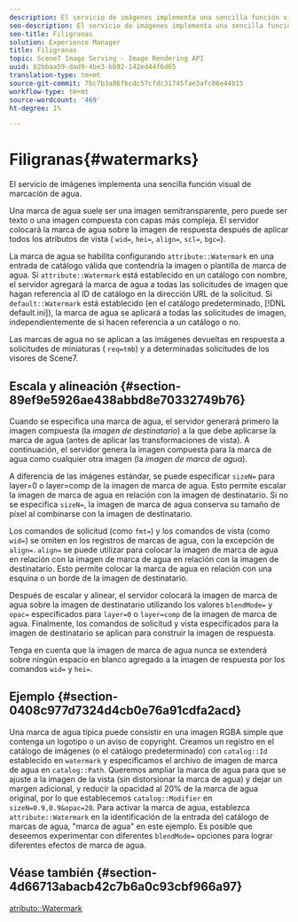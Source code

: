 ```yaml
---
description: El servicio de imágenes implementa una sencilla función visual de marcación de agua.
seo-description: El servicio de imágenes implementa una sencilla función visual de marcación de agua.
seo-title: Filigranas
solution: Experience Manager
title: Filigranas
topic: Scene7 Image Serving - Image Rendering API
uuid: b2bbaa59-dad9-4be3-bb92-142ed44f6d65
translation-type: tm+mt
source-git-commit: 7bc7b3a86fbcdc57cfdc31745fae3afc06e44b15
workflow-type: tm+mt
source-wordcount: '469'
ht-degree: 1%

---
```



# Filigranas{#watermarks}

El servicio de imágenes implementa una sencilla función visual de marcación de agua.

Una marca de agua suele ser una imagen semitransparente, pero puede ser texto o una imagen compuesta con capas más compleja. El servidor colocará la marca de agua sobre la imagen de respuesta después de aplicar todos los atributos de vista ( `wid=`, `hei=`, `align=`, `scl=`, `bgc=`).

La marca de agua se habilita configurando `attribute::Watermark` en una entrada de catálogo válida que contendría la imagen o plantilla de marca de agua. Si `attribute::Watermark` está establecido en un catálogo con nombre, el servidor agregará la marca de agua a todas las solicitudes de imagen que hagan referencia al ID de catálogo en la dirección URL de la solicitud. Si `default::Watermark` está establecido (en el catálogo predeterminado, [!DNL default.ini]), la marca de agua se aplicará a todas las solicitudes de imagen, independientemente de si hacen referencia a un catálogo o no.

Las marcas de agua no se aplican a las imágenes devueltas en respuesta a solicitudes de miniaturas ( `req=tmb`) y a determinadas solicitudes de los visores de Scene7.

## Escala y alineación {#section-89ef9e5926ae438abbd8e70332749b76}

Cuando se especifica una marca de agua, el servidor generará primero la imagen compuesta (la *imagen de destinatario*) a la que debe aplicarse la marca de agua (antes de aplicar las transformaciones de vista). A continuación, el servidor genera la imagen compuesta para la marca de agua como cualquier otra imagen (la *imagen de marca de agua*).

A diferencia de las imágenes estándar, se puede especificar `sizeN=` para layer=0 o layer=comp de la imagen de marca de agua. Esto permite escalar la imagen de marca de agua en relación con la imagen de destinatario. Si no se especifica `sizeN=`, la imagen de marca de agua conserva su tamaño de píxel al combinarse con la imagen de destinatario.

Los comandos de solicitud (como `fmt=`) y los comandos de vista (como `wid=`) se omiten en los registros de marcas de agua, con la excepción de `align=`. `align=` se puede utilizar para colocar la imagen de marca de agua en relación con la imagen de marca de agua en relación con la imagen de destinatario. Esto permite colocar la marca de agua en relación con una esquina o un borde de la imagen de destinatario.

Después de escalar y alinear, el servidor colocará la imagen de marca de agua sobre la imagen de destinatario utilizando los valores `blendMode=` y `opac=` especificados para `layer=0` o `layer=comp` de la imagen de marca de agua. Finalmente, los comandos de solicitud y vista especificados para la imagen de destinatario se aplican para construir la imagen de respuesta.

Tenga en cuenta que la imagen de marca de agua nunca se extenderá sobre ningún espacio en blanco agregado a la imagen de respuesta por los comandos `wid=` y `hei=`.

## Ejemplo {#section-0408c977d7324d4cb0e76a91cdfa2acd}

Una marca de agua típica puede consistir en una imagen RGBA simple que contenga un logotipo o un aviso de copyright. Creamos un registro en el catálogo de imágenes (o el catálogo predeterminado) con `catalog::Id` establecido en `watermark` y especificamos el archivo de imagen de marca de agua en `catalog::Path`. Queremos ampliar la marca de agua para que se ajuste a la imagen de la vista (sin distorsionar la marca de agua) y dejar un margen adicional, y reducir la opacidad al 20% de la marca de agua original, por lo que establecemos `catalog::Modifier` en `sizeN=0.9,0.9&opac=20`. Para activar la marca de agua, establezca `attribute::Watermark` en la identificación de la entrada del catálogo de marcas de agua, &quot;marca de agua&quot; en este ejemplo. Es posible que deseemos experimentar con diferentes `blendMode=` opciones para lograr diferentes efectos de marca de agua.

## Véase también {#section-4d66713abacb42c7b6a0c93cbf966a97}

[atributo::Watermark](../../../../../is-api/image-catalog/image-serving-api-ref/c-image-catalog-reference/c-attributes-reference/r-watermark.md#reference-942b50acb2dd43a5ae498dc41ea9ac9b)
